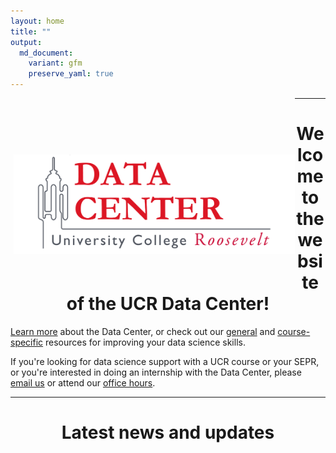 ```yaml
---
layout: home
title: ""
output:
  md_document:
    variant: gfm
    preserve_yaml: true
---
```


<img style="float: left; padding: 90px 0px 30px 5px" src="assets/img/DC_logo.png" width="450"/>

---

<h1 align="center">Welcome to the website of the UCR Data Center!</h1>

[Learn more](about) about the Data Center, or check out our [general](tutorials) and [course-specific](courses) resources for improving your data science skills.

If you're looking for data science support with a UCR course or your SEPR, or you're interested in doing an internship with the Data Center, please [email us](mailto:datacenter@ucr.nl) or attend our [office hours](contact).

---

<h1 align="center">Latest news and updates</h1>

